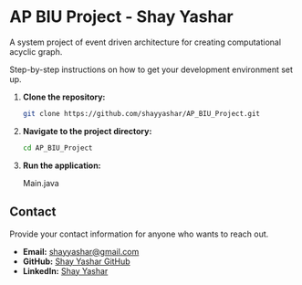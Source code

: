 # AP BIU Project - Shay Yashar

A system project of event driven architecture for creating computational acyclic graph.

Step-by-step instructions on how to get your development environment set up.

1. **Clone the repository:**
    ```sh
    git clone https://github.com/shayyashar/AP_BIU_Project.git
    ```

2. **Navigate to the project directory:**
    ```sh
    cd AP_BIU_Project
    ```

3. **Run the application:**

   Main.java

## Contact

Provide your contact information for anyone who wants to reach out.

- **Email:** shayyashar@gmail.com
- **GitHub:** [Shay Yashar GitHub](https://github.com/shayyashar)
- **LinkedIn:** [Shay Yashar](https://www.linkedin.com/in/shay-yashar/)